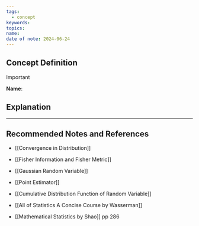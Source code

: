 ```yaml
---
tags:
  - concept
keywords: 
topics: 
name: 
date of note: 2024-06-24
---
```


## Concept Definition

>[!important]
>**Name**: 



## Explanation





-----------
##  Recommended Notes and References

- [[Convergence in Distribution]]
- [[Fisher Information and Fisher Metric]]
- [[Gaussian Random Variable]]



- [[Point Estimator]]
- [[Cumulative Distribution Function of Random Variable]]



- [[All of Statistics A Concise Course by Wasserman]]
- [[Mathematical Statistics by Shao]] pp 286